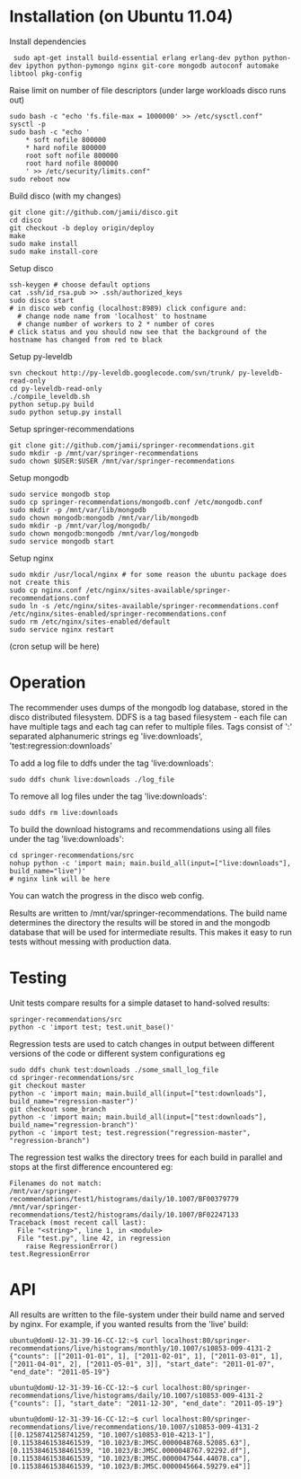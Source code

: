 # Installation (on Ubuntu 11.04)

Install dependencies

     sudo apt-get install build-essential erlang erlang-dev python python-dev ipython python-pymongo nginx git-core mongodb autoconf automake libtool pkg-config

Raise limit on number of file descriptors (under large workloads disco runs out)

    sudo bash -c "echo 'fs.file-max = 1000000' >> /etc/sysctl.conf"
    sysctl -p
    sudo bash -c "echo '
        * soft nofile 800000
        * hard nofile 800000
        root soft nofile 800000
        root hard nofile 800000
        ' >> /etc/security/limits.conf"
    sudo reboot now

Build disco (with my changes)

    git clone git://github.com/jamii/disco.git
    cd disco
    git checkout -b deploy origin/deploy
    make
    sudo make install
    sudo make install-core

Setup disco

    ssh-keygen # choose default options
    cat .ssh/id_rsa.pub >> .ssh/authorized_keys
    sudo disco start
    # in disco web config (localhost:8989) click configure and:
      # change node name from 'localhost' to hostname
      # change number of workers to 2 * number of cores
    # click status and you should now see that the background of the hostname has changed from red to black

Setup py-leveldb

    svn checkout http://py-leveldb.googlecode.com/svn/trunk/ py-leveldb-read-only
    cd py-leveldb-read-only
    ./compile_leveldb.sh
    python setup.py build
    sudo python setup.py install

Setup springer-recommendations

    git clone git://github.com/jamii/springer-recommendations.git
    sudo mkdir -p /mnt/var/springer-recommendations
    sudo chown $USER:$USER /mnt/var/springer-recommendations

Setup mongodb

    sudo service mongodb stop
    sudo cp springer-recommendations/mongodb.conf /etc/mongodb.conf
    sudo mkdir -p /mnt/var/lib/mongodb
    sudo chown mongodb:mongodb /mnt/var/lib/mongodb
    sudo mkdir -p /mnt/var/log/mongodb/
    sudo chown mongodb:mongodb /mnt/var/log/mongodb
    sudo service mongodb start

Setup nginx

    sudo mkdir /usr/local/nginx # for some reason the ubuntu package does not create this
    sudo cp nginx.conf /etc/nginx/sites-available/springer-recommendations.conf
    sudo ln -s /etc/nginx/sites-available/springer-recommendations.conf /etc/nginx/sites-enabled/springer-recommendations.conf
    sudo rm /etc/nginx/sites-enabled/default
    sudo service nginx restart

(cron setup will be here)

# Operation

The recommender uses dumps of the mongodb log database, stored in the disco distributed filesystem. DDFS is a tag based filesystem - each file can have multiple tags and each tag can refer to multiple files. Tags consist of ':' separated alphanumeric strings eg 'live:downloads', 'test:regression:downloads'

To add a log file to ddfs under the tag 'live:downloads':

    sudo ddfs chunk live:downloads ./log_file

To remove all log files under the tag 'live:downloads':

    sudo ddfs rm live:downloads

To build the download histograms and recommendations using all files under the tag 'live:downloads':

    cd springer-recommendations/src
    nohup python -c 'import main; main.build_all(input=["live:downloads"], build_name="live")'
    # nginx link will be here

You can watch the progress in the disco web config.

Results are written to /mnt/var/springer-recommendations. The build name determines the directory the results will be stored in and the mongodb database that will be used for intermediate results. This makes it easy to run tests without messing with production data.

# Testing

Unit tests compare results for a simple dataset to hand-solved results:

    springer-recommendations/src
    python -c 'import test; test.unit_base()'

Regression tests are used to catch changes in output between different versions of the code or different system configurations eg

    sudo ddfs chunk test:downloads ./some_small_log_file
    cd springer-recommendations/src
    git checkout master
    python -c 'import main; main.build_all(input=["test:downloads"], build_name="regression-master")'
    git checkout some_branch
    python -c 'import main; main.build_all(input=["test:downloads"], build_name="regression-branch")'
    python -c 'import test; test.regression("regression-master", "regression-branch")

The regression test walks the directory trees for each build in parallel and stops at the first difference encountered eg:

    Filenames do not match:
    /mnt/var/springer-recommendations/test1/histograms/daily/10.1007/BF00379779
    /mnt/var/springer-recommendations/test2/histograms/daily/10.1007/BF02247133
    Traceback (most recent call last):
      File "<string>", line 1, in <module>
      File "test.py", line 42, in regression
        raise RegressionError()
    test.RegressionError

# API

All results are written to the file-system under their build name and served by nginx. For example, if you wanted results from the 'live' build:

    ubuntu@domU-12-31-39-16-CC-12:~$ curl localhost:80/springer-recommendations/live/histograms/monthly/10.1007/s10853-009-4131-2
    {"counts": [["2011-01-01", 1], ["2011-02-01", 1], ["2011-03-01", 1], ["2011-04-01", 2], ["2011-05-01", 3]], "start_date": "2011-01-07", "end_date": "2011-05-19"}

    ubuntu@domU-12-31-39-16-CC-12:~$ curl localhost:80/springer-recommendations/live/histograms/daily/10.1007/s10853-009-4131-2
    {"counts": [], "start_date": "2011-12-30", "end_date": "2011-05-19"}

    ubuntu@domU-12-31-39-16-CC-12:~$ curl localhost:80/springer-recommendations/live/recommendations/10.1007/s10853-009-4131-2
    [[0.1258741258741259, "10.1007/s10853-010-4213-1"], [0.11538461538461539, "10.1023/B:JMSC.0000048768.52085.63"], [0.11538461538461539, "10.1023/B:JMSC.0000048767.92292.df"], [0.11538461538461539, "10.1023/B:JMSC.0000047544.44078.ca"], [0.11538461538461539, "10.1023/B:JMSC.0000045664.59279.e4"]]
